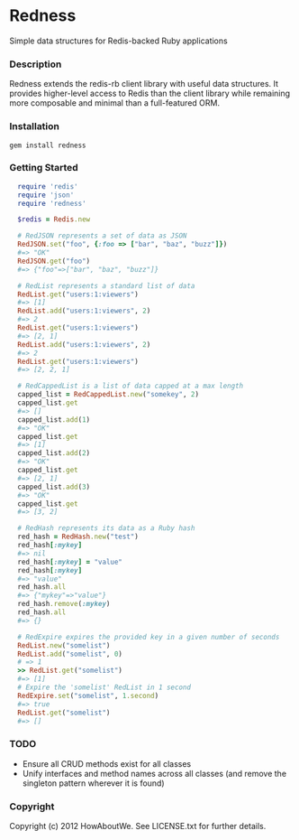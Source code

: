 # Redness

Simple data structures for Redis-backed Ruby applications

### Description

Redness extends the redis-rb client library with useful data structures. It provides higher-level access
to Redis than the client library while remaining more composable and minimal than a full-featured ORM.

### Installation
``
  gem install redness
``

### Getting Started
```ruby
  require 'redis'
  require 'json'
  require 'redness'

  $redis = Redis.new

  # RedJSON represents a set of data as JSON
  RedJSON.set("foo", {:foo => ["bar", "baz", "buzz"]})
  #=> "OK"
  RedJSON.get("foo")
  #=> {"foo"=>["bar", "baz", "buzz"]}

  # RedList represents a standard list of data
  RedList.get("users:1:viewers")
  #=> [1]
  RedList.add("users:1:viewers", 2)
  #=> 2
  RedList.get("users:1:viewers")
  #=> [2, 1]
  RedList.add("users:1:viewers", 2)
  #=> 2
  RedList.get("users:1:viewers")
  #=> [2, 2, 1]

  # RedCappedList is a list of data capped at a max length
  capped_list = RedCappedList.new("somekey", 2)
  capped_list.get
  #=> []
  capped_list.add(1)
  #=> "OK"
  capped_list.get
  #=> [1]
  capped_list.add(2)
  #=> "OK"
  capped_list.get
  #=> [2, 1]
  capped_list.add(3)
  #=> "OK"
  capped_list.get
  #=> [3, 2]

  # RedHash represents its data as a Ruby hash
  red_hash = RedHash.new("test")
  red_hash[:mykey]
  #=> nil
  red_hash[:mykey] = "value"
  red_hash[:mykey]
  #=> "value"
  red_hash.all
  #=> {"mykey"=>"value"}
  red_hash.remove(:mykey)
  red_hash.all
  #=> {}

  # RedExpire expires the provided key in a given number of seconds
  RedList.new("somelist")
  RedList.add("somelist", 0)
  # => 1
  >> RedList.get("somelist")
  #=> [1]
  # Expire the 'somelist' RedList in 1 second
  RedExpire.set("somelist", 1.second)
  #=> true
  RedList.get("somelist")
  #=> []
```

### TODO

* Ensure all CRUD methods exist for all classes
* Unify interfaces and method names across all classes (and remove the singleton pattern wherever it is found)

### Copyright

Copyright (c) 2012 HowAboutWe. See LICENSE.txt for further details.
